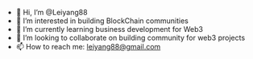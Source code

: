 - 👋 Hi, I’m @Leiyang88
- 👀 I’m interested in building BlockChain communities 
- 🌱 I’m currently learning business development for Web3 
- 💞️ I’m looking to collaborate on building community for web3 projects   
- 📫 How to reach me: leiyang88@gmail.com

<!---
Leiyang88/Leiyang88 is a ✨ special ✨ repository because its `README.md` (this file) appears on your GitHub profile.
You can click the Preview link to take a look at your changes.
--->
